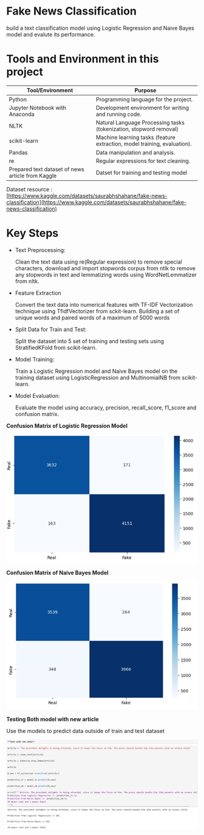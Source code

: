 # Fake News Classification 

build a text classification model using Logistic Regression and Naive Bayes model and evalute its performance.

# Tools and Environment in this project

|    Tool/Environment	     |  Purpose                                 |                                                                              
|--------------------------|-----------------------------------------|
| Python	                 | Programming language for the project.   |
| Jupyter Notebook with Anaconda   |  Development environment for writing and running code.|
| NLTK   | Natural Language Processing tasks (tokenization, stopword removal) |  
|scikit-learn	                                    | Machine learning tasks (feature extraction, model training, evaluation). |
|Pandas	                                          | Data manipulation and analysis.                                                |     
|re                                               | Regular expressions for text cleaning.                                             |
|Prepared text dataset of news article from Kaggle           |Datset for training and testing model                                         |

 Dataset resource : [https://www.kaggle.com/datasets/saurabhshahane/fake-news-classification](https://www.kaggle.com/datasets/saurabhshahane/fake-news-classification)

# Key Steps

- Text Preprocessing:

  Clean the text data using re(Regular expression) to remove special characters, download and import stopwords corpus from ntlk to remove any stopwords in text and lemmatizing words using WordNetLemmatizer from nltk.

- Feature Extraction

  Convert the text data into numerical features with TF-IDF Vectorization technique using TfidfVectorizer from sckit-learn. Building a set of unique words and paired words of a maximum of 5000 words 

- Split Data for Train and Test:

    Split the dataset into 5 set of training and testing sets using StratifiedKFold from scikit-learn.

- Model Training:

    Train a Logistic Regression model and Naive Bayes model on the training dataset using LogisticRegression and MultinomialNB from scikit-learn.
    

- Model Evaluation:
 
    Evaluate the model using accuracy, precision, recall_score, f1_score and confusion matrix.

**Confusion Matrix of Logistic Regression Model**

![confusionMatrix_lr](/assets/lr_cm.png)

**Confusion Matrix of Naive Bayes Model**

![confusionMatrix_nb](/assets/nb_cm.png)

**Testing Both model with new article**

  Use the models to predict data outside of train and test dataset 
  
![test](/assets/testmodel.png)

